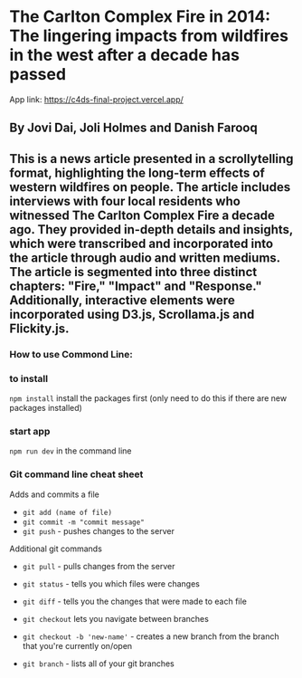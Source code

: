 # The Carlton Complex Fire in 2014: The lingering impacts from wildfires in the west after a decade has passed

App link: https://c4ds-final-project.vercel.app/

## By Jovi Dai, Joli Holmes and Danish Farooq

## This is a news article presented in a scrollytelling format, highlighting the long-term effects of western wildfires on people. The article includes interviews with four local residents who witnessed The Carlton Complex Fire a decade ago. They provided in-depth details and insights, which were transcribed and incorporated into the article through audio and written mediums. The article is segmented into three distinct chapters: "Fire," "Impact" and "Response." Additionally, interactive elements were incorporated using D3.js, Scrollama.js and Flickity.js.

### How to use Commond Line:
### to install

`npm install` install the packages first (only need to do this if there are new packages installed)

### start app

`npm run dev` in the command line

### Git command line cheat sheet

Adds and commits a file

* `git add (name of file)`
* `git commit -m "commit message"`
* `git push` - pushes changes to the server

Additional git commands

* `git pull` - pulls changes from the server
* `git status` - tells you which files were changes
* `git diff` - tells you the changes that were made to each file

* `git checkout` lets you navigate between branches
* `git checkout -b 'new-name'` - creates a new branch from the branch that you're currently on/open
* `git branch` - lists all of your git branches
